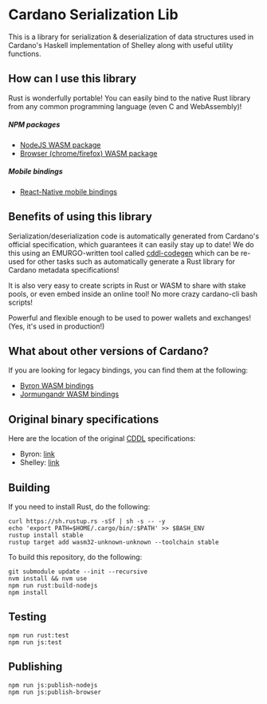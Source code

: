 # Cardano Serialization Lib

This is a library for serialization & deserialization of data structures used in Cardano's Haskell implementation of Shelley along with useful utility functions.

## How can I use this library

Rust is wonderfully portable! You can easily bind to the native Rust library from any common programming language (even C and WebAssembly)!

##### NPM packages

- [NodeJS WASM package](https://www.npmjs.com/package/@emurgo/cardano-serialization-lib-nodejs)
- [Browser (chrome/firefox) WASM package](https://www.npmjs.com/package/@emurgo/cardano-serialization-lib-browser)

##### Mobile bindings

- [React-Native mobile bindings](https://github.com/Emurgo/react-native-haskell-shelley)

## Benefits of using this library

Serialization/deserialization code is automatically generated from Cardano's official specification, which guarantees it can easily stay up to date! We do this using an EMURGO-written tool called [cddl-codegen](https://github.com/Emurgo/cddl-codegen) which can be re-used for other tasks such as automatically generate a Rust library for Cardano metadata specifications!

It is also very easy to create scripts in Rust or WASM to share with stake pools, or even embed inside an online tool! No more crazy cardano-cli bash scripts!

Powerful and flexible enough to be used to power wallets and exchanges! (Yes, it's used in production!)

## What about other versions of Cardano?

If you are looking for legacy bindings, you can find them at the following:

- [Byron WASM bindings](https://github.com/input-output-hk/js-cardano-wasm/tree/master/cardano-wallet)
- [Jormungandr WASM bindings](https://github.com/emurgo/js-chain-libs)

## Original binary specifications

Here are the location of the original [CDDL](http://cbor.io/tools.html) specifications:

- Byron: [link](https://github.com/input-output-hk/cardano-ledger-specs/tree/master/byron/cddl-spec)
- Shelley: [link](https://github.com/input-output-hk/cardano-ledger-specs/tree/master/shelley/chain-and-ledger/executable-spec/cddl-files)

## Building

If you need to install Rust, do the following:
```
curl https://sh.rustup.rs -sSf | sh -s -- -y
echo 'export PATH=$HOME/.cargo/bin/:$PATH' >> $BASH_ENV
rustup install stable
rustup target add wasm32-unknown-unknown --toolchain stable
```

To build this repository, do the following:
```
git submodule update --init --recursive
nvm install && nvm use
npm run rust:build-nodejs
npm install
```

## Testing

```
npm run rust:test
npm run js:test
```

## Publishing

```
npm run js:publish-nodejs
npm run js:publish-browser
```
